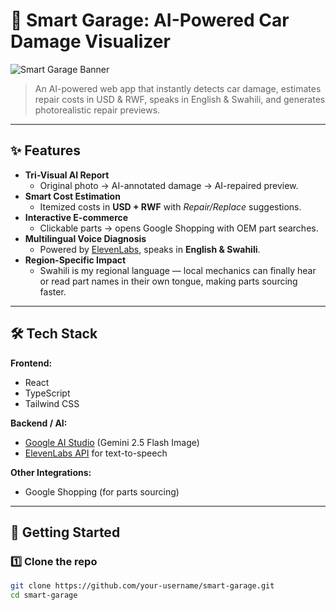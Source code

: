# 🚗 Smart Garage: AI-Powered Car Damage Visualizer  

![Smart Garage Banner](./assets/banner.png) <!-- Replace with your project image -->  

> An AI-powered web app that instantly detects car damage, estimates repair costs in USD & RWF, speaks in English & Swahili, and generates photorealistic repair previews.  

---

## ✨ Features  

- **Tri-Visual AI Report**  
  - Original photo → AI-annotated damage → AI-repaired preview.  
- **Smart Cost Estimation**  
  - Itemized costs in **USD + RWF** with *Repair/Replace* suggestions.  
- **Interactive E-commerce**  
  - Clickable parts → opens Google Shopping with OEM part searches.  
- **Multilingual Voice Diagnosis**  
  - Powered by [ElevenLabs](https://elevenlabs.io/app/developers/api-keys), speaks in **English & Swahili**.  
- **Region-Specific Impact**  
  - Swahili is my regional language — local mechanics can finally hear or read part names in their own tongue, making parts sourcing faster.  

---

## 🛠️ Tech Stack  

**Frontend:**  
- React  
- TypeScript  
- Tailwind CSS  

**Backend / AI:**  
- [Google AI Studio](https://aistudio.google.com) (Gemini 2.5 Flash Image)  
- [ElevenLabs API](https://elevenlabs.io/app/developers/api-keys) for text-to-speech  

**Other Integrations:**  
- Google Shopping (for parts sourcing)  

---

## 🚀 Getting Started  

### 1️⃣ Clone the repo  
```bash
git clone https://github.com/your-username/smart-garage.git
cd smart-garage
